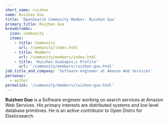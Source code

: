 ```yaml
---
short_name: ruizhen
name: Ruizhen Guo
title: 'OpenSearch Community Member: Ruizhen Guo'
primary_title: Ruizhen Guo
breadcrumbs:
  icon: community
  items:
    - title: Community
      url: /community/index.html
    - title: Members
      url: /community/members/index.html
    - title: 'Ruizhen Guo&apos;s Profile'
      url: '/community/members/ruizhen-guo.html'
job_title_and_company: 'Software engineer at Amazon Web Services'
personas:
  - author
permalink: '/community/members/ruizhen-guo.html'
---
```


**Ruizhen Guo** is a Software engineer working on search services at Amazon Web Services. His primary interests are distributed systems and low level database primitives. He is an active contributor to Open Distro for Elasticsearch.